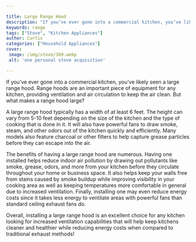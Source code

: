 ```yaml
---

title: Large Range Hood
description: "If you’ve ever gone into a commercial kitchen, you’ve likely seen a large range hood. Range hoods are an important piece of equipm...swipe up to find out"
keywords: range
tags: ["Stove", "Kitchen Appliances"]
author: Curtis
categories: ["Household Appliances"]
cover: 
 image: /img/stove/369.webp
 alt: 'one personal stove acquisition'

---
```


If you’ve ever gone into a commercial kitchen, you’ve likely seen a large range hood. Range hoods are an important piece of equipment for any kitchen, providing ventilation and air circulation to keep the air clean. But what makes a range hood large?

A large range hood typically has a width of at least 6 feet. The height can vary from 5-10 feet depending on the size of the kitchen and the type of cooking that is done in it. It will also have powerful fans to draw smoke, steam, and other odors out of the kitchen quickly and efficiently. Many models also feature charcoal or other filters to help capture grease particles before they can escape into the air.

The benefits of having a large range hood are numerous. Having one installed helps reduce indoor air pollution by drawing out pollutants like smoke, grease, odors, and more from your kitchen before they circulate throughout your home or business space. It also helps keep your walls free from stains caused by smoke buildup while improving visibility in your cooking area as well as keeping temperatures more comfortable in general due to increased ventilation. Finally, installing one may even reduce energy costs since it takes less energy to ventilate areas with powerful fans than standard ceiling exhaust fans do. 

Overall, installing a large range hood is an excellent choice for any kitchen looking for increased ventilation capabilities that will help keep kitchens cleaner and healthier while reducing energy costs when compared to traditional exhaust methods!
